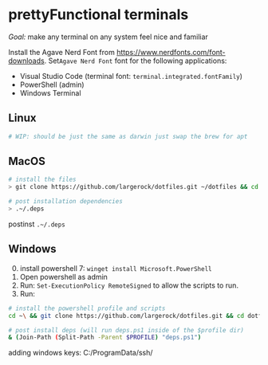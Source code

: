 # prettyFunctional terminals
*Goal:* make any terminal on any system feel nice and familiar

Install the Agave Nerd Font from https://www.nerdfonts.com/font-downloads. Set`Agave Nerd Font` font for the following applications:
- Visual Studio Code (terminal font: `terminal.integrated.fontFamily`)
- PowerShell (admin)
- Windows Terminal

## Linux

```bash
# WIP: should be just the same as darwin just swap the brew for apt
```

## MacOS

```bash
# install the files
> git clone https://github.com/largerock/dotfiles.git ~/dotfiles && cd ~/dotfiles && ./scripts/bootstrap-darwin.sh

# post installation dependencies
> .~/.deps
```
postinst `.~/.deps`

## Windows
0. install powershell 7: `winget install Microsoft.PowerShell`
1. Open powershell as admin
2. Run: `Set-ExecutionPolicy RemoteSigned` to allow the scripts to run.
3. Run: 
```bash
# install the powershell profile and scripts
cd ~\ && git clone https://github.com/largerock/dotfiles.git && cd dotfiles && .\scripts\bootstrap-windows.ps1

# post install deps (will run deps.ps1 inside of the $profile dir)
& (Join-Path (Split-Path -Parent $PROFILE) "deps.ps1")
```

adding windows keys:
C:/ProgramData/ssh/